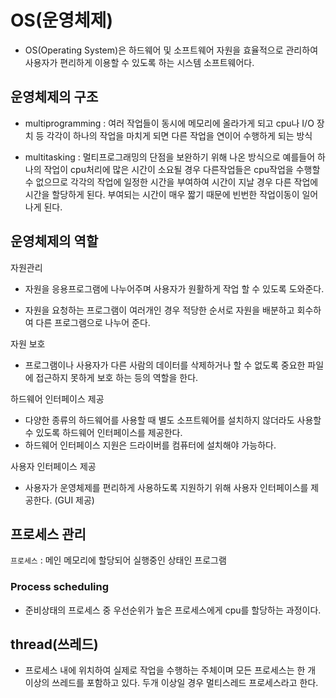 # OS(운영체제)
- OS(Operating System)은 하드웨어 및 소프트웨어 자원을 효율적으로 관리하여 사용자가 편리하게 이용할 수 있도록 하는 시스템 소프트웨어다.

## 운영체제의 구조
- multiprogramming : 여러 작업들이 동시에 메모리에 올라가게 되고 cpu나 I/O 장치 등 각각이 하나의 작업을 마치게 되면 다른 작업을 연이어 수행하게 되는 방식

- multitasking : 멀티프로그래밍의 단점을 보완하기 위해 나온 방식으로 예를들어 하나의 작업이 cpu처리에 많은 시간이 소요될 경우 다른작업들은 cpu작업을 수행할 수 없으므로 각각의 작업에 일정한 시간을 부여하여 시간이 지날 경우 다른 작업에 시간을 할당하게 된다. 부여되는 시간이 매우 짧기 때문에 빈번한 작업이동이 일어나게 된다.

## 운영체제의 역할
자원관리 
- 자원을 응용프로그램에 나누어주며 사용자가 원활하게 작업 할 수 있도록 도와준다.

- 자원을 요청하는 프로그램이 여러개인 경우 적당한 순서로 자원을 배분하고 회수하여 다른 프로그램으로 나누어 준다.

자원 보호
- 프로그램이나 사용자가 다른 사람의 데이터를 삭제하거나 할 수 없도록 중요한 파일에 접근하지 못하게 보호 하는 등의 역할을 한다.

하드웨어 인터페이스 제공
- 다양한 종류의 하드웨어를 사용할 때 별도 소프트웨어를 설치하지 않더라도 사용할 수 있도록 하드웨어 인터페이스를 제공한다.
- 하드웨어 인터페이스 지원은 드라이버를 컴퓨터에 설치해야 가능하다.

사용자 인터페이스 제공
- 사용자가 운영체제를 편리하게 사용하도록 지원하기 위해 사용자 인터페이스를 제공한다. (GUI 제공)


## 프로세스 관리
```프로세스``` : 메인 메모리에 할당되어 실행중인 상태인 프로그램

### Process scheduling
- 준비상태의 프로세스 중 우선순위가 높은 프로세스에게 cpu를 할당하는 과정이다.

## thread(쓰레드)
- 프로세스 내에 위치하여 실제로 작업을 수행하는 주체이며 모든 프로세스는 한 개 이상의 쓰레드를 포함하고 있다. 두개 이상일 경우 멀티스레드 프로세스라고 한다.